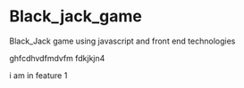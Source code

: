 # Black_jack_game
Black_Jack game using javascript and front end technologies

ghfcdhvdfmdvfm fdkjkjn4

i am in feature 1
